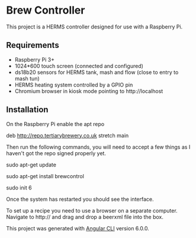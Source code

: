 # Brew Controller

This project is a HERMS controller designed for use with a Raspberry Pi.

## Requirements

* Raspberry Pi 3+
* 1024*600 touch screen (connected and configured)
* ds18b20 sensors for HERMS tank, mash and flow (close to entry to mash tun)
* HERMS heating system controlled by a GPIO pin
* Chromium browser in kiosk mode pointing to http://localhost

## Installation

On the Raspberry Pi enable the apt repo

deb http://repo.tertiarybrewery.co.uk stretch main

Then run the following commands, you will need to accept a few things as I haven't got the repo signed properly yet.

sudo apt-get update

sudo apt-get install brewcontrol

sudo init 6

Once the system has restarted you should see the interface.

To set up a recipe you need to use a browser on a separate computer.  Navigate to http://<raspberry pi IP address> and drag and drop a beerxml file into the box.



This project was generated with [Angular CLI](https://github.com/angular/angular-cli) version 6.0.0.
